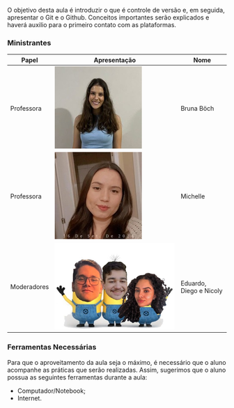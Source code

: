 O objetivo desta aula é introduzir o que é controle de versão e, em seguida, apresentar o Git e o Github. Conceitos importantes serão explicados e haverá auxilio para o primeiro contato com as plataformas. 

### Ministrantes

| Papel | Apresentação | Nome |
| ----- | ------------ | ---- |
|Professora|![Bruna Boch](./img/bruna.jpeg)| Bruna Böch|
|Professora|![Michelle](./img/michelle.jpeg)| Michelle |
|Moderadores|![Moderadores](./img/moderadores.jpeg)| Eduardo, Diego e Nicoly|

### Ferramentas Necessárias

Para que o aproveitamento da aula seja o máximo, é necessário que o aluno acompanhe as práticas que serão realizadas. Assim, sugerimos que o aluno possua as seguintes ferramentas durante a aula:

- Computador/Notebook;
- Internet.
